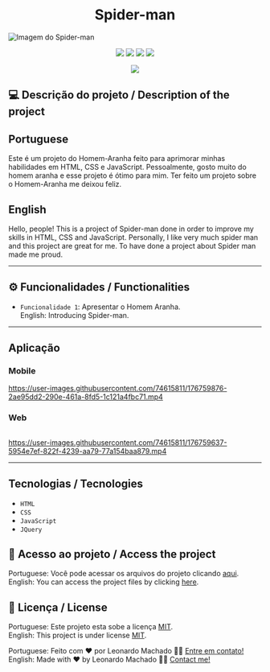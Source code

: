 # <h1 align="center">Spider-man</h1>

<img src="https://user-images.githubusercontent.com/74615811/176758761-1c426545-015e-450f-868e-b0103cf0ddc6.png" alt="Imagem do Spider-man">

<p align="center">
<img src="https://camo.githubusercontent.com/31ddbceac85190c41164841d133e4056da4d4ce57a1a3a8c7cbf40bff1cf71ed/68747470733a2f2f696d672e736869656c64732e696f2f6769746875622f6c6963656e73652f64726f70626f782f64726f70626f782d73646b2d6a617661">
<img src="https://user-images.githubusercontent.com/74615811/176503364-50b5ee48-3d6d-4ab3-ae4b-e6fb7724296b.svg">
<img src="https://user-images.githubusercontent.com/74615811/176503773-dd0bc4ec-fbde-4e70-80d6-9695ff5ef67c.svg">
<img src="https://img.shields.io/badge/Done%20by-Leonardo Machado-%df0000">
</p>

<p align="center">
<img src="http://img.shields.io/static/v1?label=STATUS&message=%20FINISHED&color=GREEN&style=for-the-badge"/>
</p>

## 💻 Descrição do projeto / Description of the project

<h2>Portuguese</h2> Este é um projeto do Homem-Aranha feito para aprimorar minhas habilidades em HTML, CSS e JavaScript. Pessoalmente, gosto muito do homem aranha e esse projeto é ótimo para mim. Ter feito um projeto sobre o Homem-Aranha me deixou feliz. <br>

<h2>English</h2> Hello, people! This is a project of Spider-man done in order to improve my skills in HTML, CSS and JavaScript. Personally, I like very much spider man and this project are great for me. To have done a project about Spider man made me proud.

---

## ⚙️ Funcionalidades / Functionalities
- `Funcionalidade 1`: Apresentar o Homem Aranha. <br>
English: Introducing Spider-man.

---

## Aplicação

### Mobile

<p align="center">

https://user-images.githubusercontent.com/74615811/176759876-2ae95dd2-290e-461a-8fd5-1c121a4fbc71.mp4

</p>

### Web

<p align="center" style="display: flex; align-items: flex-start; justify-content: center;">

https://user-images.githubusercontent.com/74615811/176759637-5954e7ef-822f-4239-aa79-77a154baa879.mp4
  
</p>

---

## Tecnologias / Tecnologies
- ``HTML``
- ``CSS``
- ``JavaScript``
- ``JQuery``

## 📁 Acesso ao projeto / Access the project

Portuguese: Você pode acessar os arquivos do projeto clicando [aqui](https://github.com/LeonardoMancilha/Spider-man/find/main). <br>
English: You can access the project files by clicking [here](https://github.com/LeonardoMancilha/Spider-man/find/main).

## 📝 Licença / License

Portuguese: Este projeto esta sobe a licença [MIT](./LICENSE). <br>
English: This project is under license [MIT](./LICENSE).

Portuguese: Feito com ❤️ por Leonardo Machado 👋🏽 [Entre em contato!](https://www.linkedin.com/in/leonardommachado/) <br>
English: Made with ❤️ by Leonardo Machado 👋🏽 [Contact me!](https://www.linkedin.com/in/leonardommachado/)
